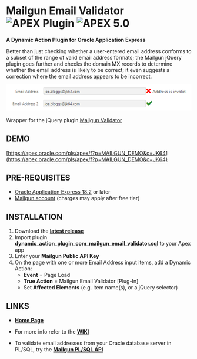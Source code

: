 # Mailgun Email Validator ![APEX Plugin](https://cdn.rawgit.com/Dani3lSun/apex-github-badges/b7e95341/badges/apex-plugin-badge.svg) ![APEX 5.0](https://cdn.rawgit.com/jeffreykemp/apex-github-badges/master/badges/apex-5.0-badge.svg)

**A Dynamic Action Plugin for Oracle Application Express**

Better than just checking whether a user-entered email address conforms to a subset of the range of valid email address formats; the Mailgun jQuery plugin goes further and checks the domain MX records to determine whether the email address is likely to be correct; it even suggests a correction where the email address appears to be incorrect.

![](https://raw.githubusercontent.com/jeffreykemp/jk64-plugin-mailgunemailvalidator/master/src/preview.png)

Wrapper for the jQuery plugin [Mailgun Validator](https://github.com/mailgun/validator-demo)

## DEMO ##

[https://apex.oracle.com/pls/apex/f?p=MAILGUN_DEMO&c=JK64](https://apex.oracle.com/pls/apex/f?p=MAILGUN_DEMO&c=JK64)

## PRE-REQUISITES ##

* [Oracle Application Express 18.2](https://apex.oracle.com) or later
* [Mailgun account](https://mailgun.com/signup) (charges may apply after free tier)

## INSTALLATION ##

1. Download the **[latest release](https://github.com/jeffreykemp/jk64-plugin-mailgunemailvalidator/releases/latest)**
2. Import plugin **dynamic_action_plugin_com_mailgun_email_validator.sql** to your Apex app
3. Enter your **Mailgun Public API Key**
4. On the page with one or more Email Address input items, add a Dynamic Action:
      * **Event** = Page Load
      * **True Action** = Mailgun Email Validator [Plug-In]
      * Set **Affected Elements** (e.g. item name(s), or a jQuery selector)

## LINKS ##

* **[Home Page](http://jeffreykemp.github.io/jk64-plugin-mailgunemailvalidator/)**

* For more info refer to the **[WIKI](https://github.com/jeffreykemp/jk64-plugin-mailgunemailvalidator/wiki)**

* To validate email addresses from your Oracle database server in PL/SQL, try the **[Mailgun PL/SQL API](https://github.com/jeffreykemp/mailgun-plsql-api)**
